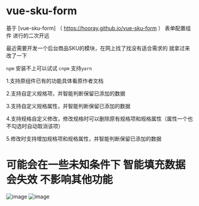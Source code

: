 # vue-sku-form

基于 [vue-sku-form] （ https://hooray.github.io/vue-sku-form ）  表单配置组件 进行的二次开远

最近需要开发一个后台商品SKU的模块，在网上找了找没有适合需求的 就拿过来改了一下

`npm` 安装不上可以试试 `cnpm`  支持`yarn`

1.支持原组件已有的功能具体看原作者文档

2.支持自定义规格项，并智能判断保留已添加的数据

3.支持自定义规格属性，并智能判断保留已添加的数据

4.支持规格自定义修改，修改规格时可以删除原有规格项和规格属性（属性一个也不勾选时自动取消该项）

5.修改时支持增加规格项和规格属性，并智能判断保留已添加的数据
# 可能会在一些未知条件下 智能填充数据会失效 不影响其他功能
![image](https://user-images.githubusercontent.com/70319988/138799266-d510f807-142d-4b7d-a28a-d5d1dfcd1a2b.png)
![image](https://user-images.githubusercontent.com/70319988/138799299-606f4863-1e1c-40cb-9224-c33704b39235.png)
